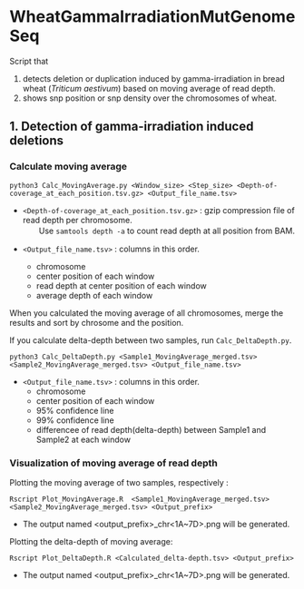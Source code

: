 # WheatGammaIrradiationMutGenomeSeq
Script that 
1. detects deletion or duplication induced by gamma-irradiation in bread wheat (*Triticum aestivum*) based on moving average of read depth.
2. shows snp position or snp density over the chromosomes of wheat.

## 1. Detection of gamma-irradiation induced deletions
### Calculate moving average
```
python3 Calc_MovingAverage.py <Window_size> <Step_size> <Depth-of-coverage_at_each_position.tsv.gz> <Output_file_name.tsv>
```
- `<Depth-of-coverage_at_each_position.tsv.gz>` : gzip compression file of read depth per chromosome.  
　　Use `samtools depth -a` to count read depth at all position from BAM.

- `<Output_file_name.tsv>` : columns in this order.
  - chromosome
  - center position of each window
  - read depth at center position of each window
  - average depth of each window

When you calculated the moving average of all chromosomes, merge the results and sort by chrosome and the position.

If you calculate delta-depth between two samples, run `Calc_DeltaDepth.py`.
```
python3 Calc_DeltaDepth.py <Sample1_MovingAverage_merged.tsv> <Sample2_MovingAverage_merged.tsv> <Output_file_name.tsv>
```
- `<Output_file_name.tsv>` : columns in this order.
  - chromosome
  - center position of each window
  - 95% confidence line
  - 99% confidence line
  - differencee of read depth(delta-depth) between Sample1 and Sample2 at each window
 
### Visualization of moving average of read depth
Plotting the moving average of two samples, respectively : 
```
Rscript Plot_MovingAverage.R  <Sample1_MovingAverage_merged.tsv> <Sample2_MovingAverage_merged.tsv> <Output_prefix>
```
- The output named <output_prefix>\_chr<1A~7D>.png will be generated.
  
Plotting the delta-depth of moving average:
```
Rscript Plot_DeltaDepth.R <Calculated_delta-depth.tsv> <Output_prefix>
```
- The output named <output_prefix>\_chr<1A~7D>.png will be generated.

